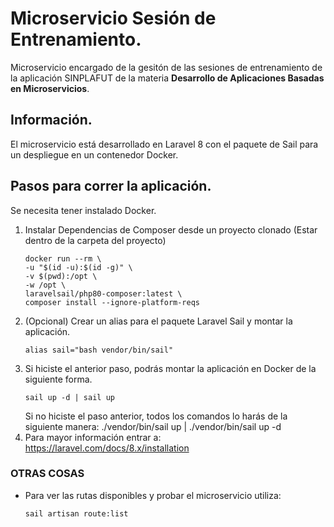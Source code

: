 # Microservicio Sesión de Entrenamiento.

Microservicio encargado de la gesitón de las sesiones de entrenamiento de la aplicación SINPLAFUT de la materia **Desarrollo de Aplicaciones Basadas en Microservicios**.

## Información.

El microservicio está desarrollado en Laravel 8 con el paquete de Sail para un despliegue en un contenedor Docker.

## Pasos para correr la aplicación.

Se necesita tener instalado Docker.

1. Instalar Dependencias de Composer desde un proyecto clonado (Estar dentro de la carpeta del proyecto)
    ```
    docker run --rm \
    -u "$(id -u):$(id -g)" \
    -v $(pwd):/opt \
    -w /opt \
    laravelsail/php80-composer:latest \
    composer install --ignore-platform-reqs
    ```
2. (Opcional) Crear un alias para el paquete Laravel Sail y montar la aplicación.
    ```
    alias sail="bash vendor/bin/sail"
    ```
3. Si hiciste el anterior paso, podrás montar la aplicación en Docker de la siguiente forma.
    ```
    sail up -d | sail up
    ```
    Si no hiciste el paso anterior, todos los comandos lo harás de la siguiente manera: ./vendor/bin/sail up | ./vendor/bin/sail up -d
4. Para mayor información entrar a:
    https://laravel.com/docs/8.x/installation

### OTRAS COSAS

* Para ver las rutas disponibles y probar el microservicio utiliza:
    ```
    sail artisan route:list
    ```